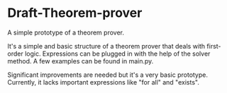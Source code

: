 # Draft-Theorem-prover
A simple prototype of a theorem prover.

It's a simple and basic structure of a theorem prover that deals with first-order logic. 
Expressions can be plugged in with the help of the solver method. 
A few examples can be found in main.py.

Significant improvements are needed but it's a very basic prototype.
Currently, it lacks important expressions like "for all" and "exists".
